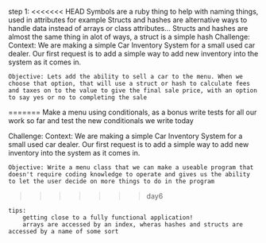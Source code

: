 step 1:
<<<<<<< HEAD
   Symbols are a ruby thing to help with naming things, used in attributes for example
   Structs and hashes are alternative ways to handle data instead of arrays or class attributes... Structs and hashes are almost the same thing in alot of ways, a struct is a simple hash
Challenge: 
    Context: We are making a simple Car Inventory System for a small used car dealer. Our first request is to add a simple way to add new inventory into the system as it comes in.

    Objective: Lets add the ability to sell a car to the menu. When we choose that option, that will use a struct or hash to calculate fees and taxes on to the value to give the final sale price, with an option to say yes or no to completing the sale
=======
   Make a menu using conditionals, as a bonus write tests for all our work so far and test the new conditionals we write today

Challenge: 
    Context: We are making a simple Car Inventory System for a small used car dealer. Our first request is to add a simple way to add new inventory into the system as it comes in.

    Objective: Write a menu class that we can make a useable program that doesn't require coding knowledge to operate and gives us the ability to let the user decide on more things to do in the program
>>>>>>> day6

    tips:
        getting close to a fully functional application! 
        arrays are accessed by an index, wheras hashes and structs are accessed by a name of some sort
